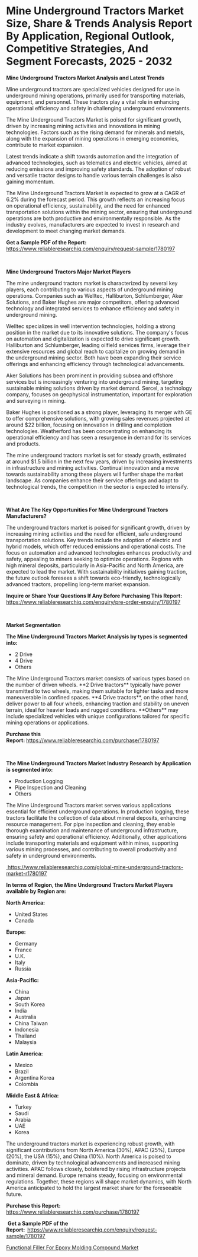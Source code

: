 <p><h1>Mine Underground Tractors Market Size, Share & Trends Analysis Report By Application, Regional Outlook, Competitive Strategies, And Segment Forecasts, 2025 - 2032</h1></p><p><strong>Mine Underground Tractors Market Analysis and Latest Trends</strong></p>
<p><p>Mine underground tractors are specialized vehicles designed for use in underground mining operations, primarily used for transporting materials, equipment, and personnel. These tractors play a vital role in enhancing operational efficiency and safety in challenging underground environments. </p><p>The Mine Underground Tractors Market is poised for significant growth, driven by increasing mining activities and innovations in mining technologies. Factors such as the rising demand for minerals and metals, along with the expansion of mining operations in emerging economies, contribute to market expansion. </p><p>Latest trends indicate a shift towards automation and the integration of advanced technologies, such as telematics and electric vehicles, aimed at reducing emissions and improving safety standards. The adoption of robust and versatile tractor designs to handle various terrain challenges is also gaining momentum. </p><p>The Mine Underground Tractors Market is expected to grow at a CAGR of 6.2% during the forecast period. This growth reflects an increasing focus on operational efficiency, sustainability, and the need for enhanced transportation solutions within the mining sector, ensuring that underground operations are both productive and environmentally responsible. As the industry evolves, manufacturers are expected to invest in research and development to meet changing market demands.</p></p>
<p><strong>Get a Sample PDF of the Report:&nbsp;</strong> <a href="https://www.reliableresearchiq.com/enquiry/request-sample/1780197?utm_campaign=3022&utm_medium=2&utm_source=Github&utm_content=ia&utm_term=25032025&utm_id=mine-underground-tractors">https://www.reliableresearchiq.com/enquiry/request-sample/1780197</a></p>
<p>&nbsp;</p>
<p><strong>Mine Underground Tractors Major Market Players</strong></p>
<p><p>The mine underground tractors market is characterized by several key players, each contributing to various aspects of underground mining operations. Companies such as Welltec, Halliburton, Schlumberger, Aker Solutions, and Baker Hughes are major competitors, offering advanced technology and integrated services to enhance efficiency and safety in underground mining.</p><p>Welltec specializes in well intervention technologies, holding a strong position in the market due to its innovative solutions. The company's focus on automation and digitalization is expected to drive significant growth. Halliburton and Schlumberger, leading oilfield services firms, leverage their extensive resources and global reach to capitalize on growing demand in the underground mining sector. Both have been expanding their service offerings and enhancing efficiency through technological advancements.</p><p>Aker Solutions has been prominent in providing subsea and offshore services but is increasingly venturing into underground mining, targeting sustainable mining solutions driven by market demand. Sercel, a technology company, focuses on geophysical instrumentation, important for exploration and surveying in mining. </p><p>Baker Hughes is positioned as a strong player, leveraging its merger with GE to offer comprehensive solutions, with growing sales revenues projected at around $22 billion, focusing on innovation in drilling and completion technologies. Weatherford has been concentrating on enhancing its operational efficiency and has seen a resurgence in demand for its services and products.</p><p>The mine underground tractors market is set for steady growth, estimated at around $1.5 billion in the next few years, driven by increasing investments in infrastructure and mining activities. Continual innovation and a move towards sustainability among these players will further shape the market landscape. As companies enhance their service offerings and adapt to technological trends, the competition in the sector is expected to intensify.</p></p>
<p>&nbsp;</p>
<p><strong>What Are The Key Opportunities For Mine Underground Tractors Manufacturers?</strong></p>
<p><p>The underground tractors market is poised for significant growth, driven by increasing mining activities and the need for efficient, safe underground transportation solutions. Key trends include the adoption of electric and hybrid models, which offer reduced emissions and operational costs. The focus on automation and advanced technologies enhances productivity and safety, appealing to miners seeking to optimize operations. Regions with high mineral deposits, particularly in Asia-Pacific and North America, are expected to lead the market. With sustainability initiatives gaining traction, the future outlook foresees a shift towards eco-friendly, technologically advanced tractors, propelling long-term market expansion.</p></p>
<p><strong>Inquire or Share Your Questions If Any Before Purchasing This Report:</strong> <a href="https://www.reliableresearchiq.com/enquiry/pre-order-enquiry/1780197?utm_campaign=3022&utm_medium=2&utm_source=Github&utm_content=ia&utm_term=25032025&utm_id=mine-underground-tractors">https://www.reliableresearchiq.com/enquiry/pre-order-enquiry/1780197</a></p>
<p>&nbsp;</p>
<p><strong>Market Segmentation</strong></p>
<p><strong>The Mine Underground Tractors Market Analysis by types is segmented into:</strong></p>
<p><ul><li>2 Drive</li><li>4 Drive</li><li>Others</li></ul></p>
<p><p>The Mine Underground Tractors market consists of various types based on the number of driven wheels. **2 Drive tractors** typically have power transmitted to two wheels, making them suitable for lighter tasks and more maneuverable in confined spaces. **4 Drive tractors**, on the other hand, deliver power to all four wheels, enhancing traction and stability on uneven terrain, ideal for heavier loads and rugged conditions. **Others** may include specialized vehicles with unique configurations tailored for specific mining operations or applications.</p></p>
<p><strong>Purchase this Report:&nbsp;</strong><a href="https://www.reliableresearchiq.com/purchase/1780197?utm_campaign=3022&utm_medium=2&utm_source=Github&utm_content=ia&utm_term=25032025&utm_id=mine-underground-tractors">https://www.reliableresearchiq.com/purchase/1780197</a></p>
<p>&nbsp;</p>
<p><strong>The Mine Underground Tractors Market Industry Research by Application is segmented into:</strong></p>
<p><ul><li>Production Logging</li><li>Pipe Inspection and Cleaning</li><li>Others</li></ul></p>
<p><p>The Mine Underground Tractors market serves various applications essential for efficient underground operations. In production logging, these tractors facilitate the collection of data about mineral deposits, enhancing resource management. For pipe inspection and cleaning, they enable thorough examination and maintenance of underground infrastructure, ensuring safety and operational efficiency. Additionally, other applications include transporting materials and equipment within mines, supporting various mining processes, and contributing to overall productivity and safety in underground environments.</p></p>
<p><a href="https://www.reliableresearchiq.com/global-mine-underground-tractors-market-r1780197?utm_campaign=3022&utm_medium=2&utm_source=Github&utm_content=ia&utm_term=25032025&utm_id=mine-underground-tractors">&nbsp;https://www.reliableresearchiq.com/global-mine-underground-tractors-market-r1780197</a></p>
<p><strong>In terms of Region, the Mine Underground Tractors Market Players available by Region are:</strong></p>
<p>
    <p> <strong> North America: </strong>
        <ul>
            <li>United States</li>
            <li>Canada</li>
        </ul>
        </p> 
    <p> <strong> Europe: </strong>
        <ul>
            <li>Germany</li>
            <li>France</li>
            <li>U.K.</li>
            <li>Italy</li>
            <li>Russia</li>
        </ul>
        </p> 
    <p> <strong> Asia-Pacific: </strong>
        <ul>
            <li>China</li>
            <li>Japan</li>
            <li>South Korea</li>
            <li>India</li>
            <li>Australia</li>
            <li>China Taiwan</li>
            <li>Indonesia</li>
            <li>Thailand</li>
            <li>Malaysia</li>
        </ul>
        </p> 
    <p> <strong> Latin America: </strong>
        <ul>
            <li>Mexico</li>
            <li>Brazil</li>
            <li>Argentina Korea</li>
            <li>Colombia</li>
        </ul>
        </p> 
    <p> <strong> Middle East & Africa: </strong>
        <ul>
            <li>Turkey</li>
            <li>Saudi</li>
            <li>Arabia</li>
            <li>UAE</li>
            <li>Korea</li>
        </ul>
    </p>
    </p>
<p><p>The underground tractors market is experiencing robust growth, with significant contributions from North America (30%), APAC (25%), Europe (20%), the USA (15%), and China (10%). North America is poised to dominate, driven by technological advancements and increased mining activities. APAC follows closely, bolstered by rising infrastructure projects and mineral demand. Europe remains steady, focusing on environmental regulations. Together, these regions will shape market dynamics, with North America anticipated to hold the largest market share for the foreseeable future.</p></p>
<p><strong>Purchase this Report: </strong><a href="https://www.reliableresearchiq.com/purchase/1780197?utm_campaign=3022&utm_medium=2&utm_source=Github&utm_content=ia&utm_term=25032025&utm_id=mine-underground-tractors">https://www.reliableresearchiq.com/purchase/1780197</a></p>
<p>&nbsp;<strong>Get a Sample PDF of the Report:&nbsp;&nbsp;</strong><a href="https://www.reliableresearchiq.com/enquiry/request-sample/1780197?utm_campaign=3022&utm_medium=2&utm_source=Github&utm_content=ia&utm_term=25032025&utm_id=mine-underground-tractors">https://www.reliableresearchiq.com/enquiry/request-sample/1780197</a></p>
<p><strong></strong></p>
<p><p><a href="https://github.com/paljuhubeyde/Market-Research-Report-List-1/blob/main/functional-filler-for-epoxy-molding-compound-market.md?utm_campaign=3022&utm_medium=2&utm_source=Github&utm_content=ia&utm_term=25032025&utm_id=mine-underground-tractors">Functional Filler For Epoxy Molding Compound Market</a></p></p>
